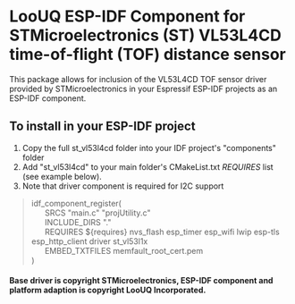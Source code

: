 # LooUQ ESP-IDF Component for STMicroelectronics (ST) VL53L4CD time-of-flight (TOF) distance sensor

This package allows for inclusion of the VL53L4CD TOF sensor driver provided by STMicroelectronics in your Espressif ESP-IDF projects as an ESP-IDF component.

## To install in your ESP-IDF project
1. Copy the full st_vl53l4cd folder into your IDF project's "components" folder
1. Add "st_vl53l4cd" to your main folder's CMakeList.txt *REQUIRES* list (see example below).
1. Note that driver component is required for I2C support

> idf_component_register( \
> &nbsp;&nbsp;&nbsp;&nbsp;&nbsp;&nbsp;SRCS "main.c" "projUtility.c" \
> &nbsp;&nbsp;&nbsp;&nbsp;&nbsp;&nbsp;INCLUDE_DIRS "." \
> &nbsp;&nbsp;&nbsp;&nbsp;&nbsp;&nbsp;REQUIRES ${requires} nvs_flash esp_timer esp_wifi lwip esp-tls esp_http_client driver st_vl53l1x \
> &nbsp;&nbsp;&nbsp;&nbsp;&nbsp;&nbsp;EMBED_TXTFILES memfault_root_cert.pem \
>)


#### Base driver is copyright STMicroelectronics, ESP-IDF component and platform adaption is copyright LooUQ Incorporated.
